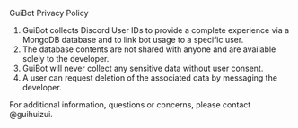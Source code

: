 GuiBot Privacy Policy

1. GuiBot collects Discord User IDs to provide a complete experience via a MongoDB database and to link bot usage to a specific user.
2. The database contents are not shared with anyone and are available solely to the developer.
3. GuiBot will never collect any sensitive data without user consent.
4. A user can request deletion of the associated data by messaging the developer.

For additional information, questions or concerns, please contact @guihuizui.
